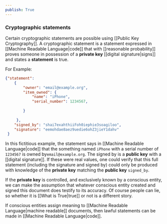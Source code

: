 ```yaml
---
publish: True
---
```


### Cryptographic statements
Certain cryptographic statements are possible using [[Public Key Cryptography]]. A cryptographic statement is a statement expressed in [[Machine Readable Language|code]] that with [[reasonable probability]] proves someone in possession of a **private key** [[digital signature|signs]] and states a **statement** is true.

For Example:

``` JSON 
{"statement":
	{
		"owner": "email@example.org",
		"item_owned": {
			"name": "iPhone",
			"serial_number": 1234567,
		
		}
	 
	 },
	"signed_by": "shai7exahthiiFoh0iephie3soagiloo",
	"signature": "eemohdae8aez9uedie6ohZ3jieY1dahv"
 }
```

In this fictitious example, the statement says in [[Machine Readable Language|code]] that the something named `iPhone` with a serial number of `1234567` is owned by`email@example.org`. The signed by is a **public key** with a [[digital signature]]. If these were real values, one could verify that this full statement (including the signature and signed by) could only be produced with knowledge of the **private key** matching the **public key** `signed_by`.

If the **private key** is controlled, and exclusively known by a conscious entity, we can make the assumption that whatever conscious entity created and signed this document does testify to its accuracy. Of course people can lie, so whether it is [[What is True|true]] or not is a different story.

If conscious entities assign meaning to [[Machine Readable Language|machine readable]] documents, then lawful statements can be made in [[Machine Readable Language|code]].


